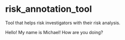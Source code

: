 # risk_annotation_tool
Tool that helps risk investigators with their risk analysis.

Hello! My name is Michael! How are you doing?
